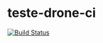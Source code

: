 # teste-drone-ci

[![Build Status](http://cd155e019867.ngrok.io/api/badges/gabrielclimb/teste-drone-ci/status.svg?ref=refs/heads/main)](http://cd155e019867.ngrok.io/gabrielclimb/teste-drone-ci)
